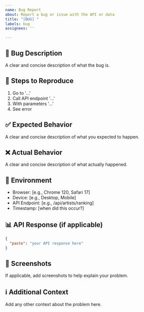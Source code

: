 ```yaml
---
name: Bug Report
about: Report a bug or issue with the API or data
title: "[BUG] "
labels: bug
assignees: ''

---
```


## 🐛 Bug Description
A clear and concise description of what the bug is.

## 🔄 Steps to Reproduce
1. Go to '...'
2. Call API endpoint '...'
3. With parameters '...'
4. See error

## ✅ Expected Behavior
A clear and concise description of what you expected to happen.

## ❌ Actual Behavior
A clear and concise description of what actually happened.

## 📱 Environment
- Browser: [e.g., Chrome 120, Safari 17]
- Device: [e.g., Desktop, Mobile]
- API Endpoint: [e.g., /api/artists/ranking]
- Timestamp: [when did this occur?]

## 📊 API Response (if applicable)
```json
{
  "paste": "your API response here"
}
```

## 📸 Screenshots
If applicable, add screenshots to help explain your problem.

## ℹ️ Additional Context
Add any other context about the problem here.
